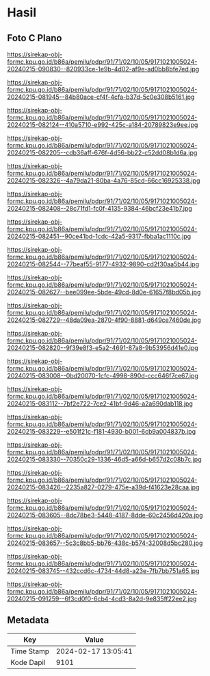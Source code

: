 # Hasil

## Foto C Plano

https://sirekap-obj-formc.kpu.go.id/b86a/pemilu/pdpr/91/71/02/10/05/9171021005024-20240215-090830--820933ce-1e9b-4d02-af9e-ad0bb8bfe7ed.jpg

https://sirekap-obj-formc.kpu.go.id/b86a/pemilu/pdpr/91/71/02/10/05/9171021005024-20240215-081945--84b80ace-cf4f-4cfa-b37d-5c0e308b5161.jpg

https://sirekap-obj-formc.kpu.go.id/b86a/pemilu/pdpr/91/71/02/10/05/9171021005024-20240215-082124--410a5710-e992-425c-a184-20789823e9ee.jpg

https://sirekap-obj-formc.kpu.go.id/b86a/pemilu/pdpr/91/71/02/10/05/9171021005024-20240215-082205--cdb36aff-676f-4d56-bb22-c52dd08b1d6a.jpg

https://sirekap-obj-formc.kpu.go.id/b86a/pemilu/pdpr/91/71/02/10/05/9171021005024-20240215-082326--4a79da21-80ba-4a76-85cd-66cc16925338.jpg

https://sirekap-obj-formc.kpu.go.id/b86a/pemilu/pdpr/91/71/02/10/05/9171021005024-20240215-082408--28c71fd1-fc0f-4135-9384-46bcf23e41b7.jpg

https://sirekap-obj-formc.kpu.go.id/b86a/pemilu/pdpr/91/71/02/10/05/9171021005024-20240215-082451--90ce41bd-1cdc-42a5-9317-fbba1ac1110c.jpg

https://sirekap-obj-formc.kpu.go.id/b86a/pemilu/pdpr/91/71/02/10/05/9171021005024-20240215-082544--77beaf55-9177-4932-9890-cd2f30aa5b44.jpg

https://sirekap-obj-formc.kpu.go.id/b86a/pemilu/pdpr/91/71/02/10/05/9171021005024-20240215-082627--bee099ee-5bde-49cd-8d0e-61657f8bd05b.jpg

https://sirekap-obj-formc.kpu.go.id/b86a/pemilu/pdpr/91/71/02/10/05/9171021005024-20240215-082729--48da09ea-2870-4f90-8881-d649ce7460de.jpg

https://sirekap-obj-formc.kpu.go.id/b86a/pemilu/pdpr/91/71/02/10/05/9171021005024-20240215-082820--9f39e8f3-e5a2-4691-87a8-9b53956d41e0.jpg

https://sirekap-obj-formc.kpu.go.id/b86a/pemilu/pdpr/91/71/02/10/05/9171021005024-20240215-083008--0bd20070-1cfc-4998-890d-ccc646f7ce67.jpg

https://sirekap-obj-formc.kpu.go.id/b86a/pemilu/pdpr/91/71/02/10/05/9171021005024-20240215-083112--7bf2e722-7ce2-41bf-9d46-a2a690dab118.jpg

https://sirekap-obj-formc.kpu.go.id/b86a/pemilu/pdpr/91/71/02/10/05/9171021005024-20240215-083229--e501f21c-f181-4930-b001-6cb9a004837b.jpg

https://sirekap-obj-formc.kpu.go.id/b86a/pemilu/pdpr/91/71/02/10/05/9171021005024-20240215-083330--70350c29-1336-46d5-a66d-b657d2c08b7c.jpg

https://sirekap-obj-formc.kpu.go.id/b86a/pemilu/pdpr/91/71/02/10/05/9171021005024-20240215-083426--2235a827-0279-475e-a39d-f41623e28caa.jpg

https://sirekap-obj-formc.kpu.go.id/b86a/pemilu/pdpr/91/71/02/10/05/9171021005024-20240215-083605--8dc78be3-5448-4187-8dde-60c2456d420a.jpg

https://sirekap-obj-formc.kpu.go.id/b86a/pemilu/pdpr/91/71/02/10/05/9171021005024-20240215-083657--5c3c8bb5-bb76-438c-b574-32008d5bc280.jpg

https://sirekap-obj-formc.kpu.go.id/b86a/pemilu/pdpr/91/71/02/10/05/9171021005024-20240215-083745--432ccd6c-4734-44d8-a23e-7fb7bb751a65.jpg

https://sirekap-obj-formc.kpu.go.id/b86a/pemilu/pdpr/91/71/02/10/05/9171021005024-20240215-091259--6f3cd0f0-6cb4-4cd3-8a2d-9e835ff22ee2.jpg


## Metadata

| Key        | Value               |
| ---------- | ------------------- |
| Time Stamp | 2024-02-17 13:05:41 |
| Kode Dapil | 9101                |



